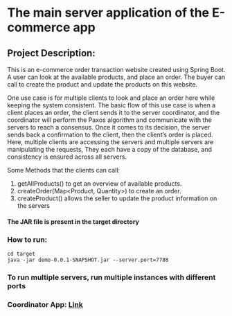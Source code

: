 # The main server application of the E-commerce app

## Project Description:
This is an e-commerce order transaction website created using Spring Boot. A user can look at the
available products, and place an order. The buyer can call to create the product and update the
products on this website.

One use case is for multiple clients to look and place an order here while keeping the
system consistent. The basic flow of this use case is when a client places an order, the client
sends it to the server coordinator, and the coordinator will perform the Paxos algorithm and
communicate with the servers to reach a consensus. Once it comes to its decision, the server
sends back a confirmation to the client, then the client’s order is placed.
Here, multiple clients are accessing the servers and multiple servers are manipulating the
requests, They each have a copy of the database, and consistency is ensured across all servers.

Some Methods that the clients can call:
1) getAllProducts() to get an overview of available products.
2) createOrder(Map<Product, Quantity>) to create an order.
3) createProduct() allows the seller to update the product information on the servers


#### The JAR file is present in the target directory

### How to run:
```
cd target
java -jar demo-0.0.1-SNAPSHOT.jar --server.port=7788
```

### To run multiple servers, run multiple instances with different ports

### Coordinator App: [Link](https://github.com/adityakekare/distributed-ecommerce-coordinator)
